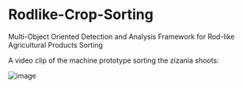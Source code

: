 # Rodlike-Crop-Sorting
Multi-Object Oriented Detection and Analysis Framework for Rod-like Agricultural Products Sorting

A video clip of the machine prototype sorting the zizania shoots:

![image](https://github.com/surefyyq/Rodlike-Crop-Sorting/blob/main/ezgif-5-6ae7ee7b92.gif)
